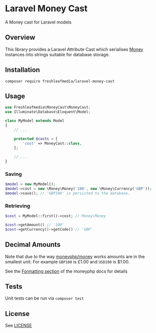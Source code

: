 # Laravel Money Cast

A Money cast for Laravel models


## Overview

This library provides a Laravel Attribute Cast which serialises [Money](https://github.com/moneyphp/money) instances into strings suitable for database storage.


## Installation

```
composer require freshleafmedia/laravel-money-cast
```

## Usage

```php
use Freshleafmedia\MoneyCast\MoneyCast;
use Illuminate\Database\Eloquent\Model;

class MyModel extends Model
{
    // ...

    protected $casts = [
        'cost' => MoneyCast::class,
    ];
    
    // ...
}
```

### Saving

```php
$model = new MyModel();
$model->cost = new \Money\Money('100', new \Money\Currency('GBP'));
$model->save(); // 'GBP100' is persisted to the database.
```

### Retrieving

```php
$cost = MyModel::first()->cost; // Money\Money

$cost->getAmount() // '100'
$cost->getCurrency()->getCode() // 'GBP'
```

## Decimal Amounts

Note that due to the way [moneyphp/money](https://github.com/moneyphp/money) works amounts are in the smallest unit.
For example `GBP100` is £1.00 and `USD100` is $1.00.

See the [Formatting section](https://www.moneyphp.org/en/stable/features/formatting.html) of the moneyphp docs for details

## Tests

Unit tests can be run via `composer test`


## License

See [LICENSE](LICENSE)
